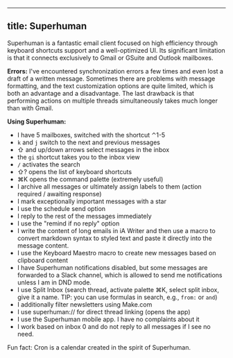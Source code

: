 
---
title: Superhuman
---
Superhuman is a fantastic email client focused on high efficiency through keyboard shortcuts support and a well-optimized UI. Its significant limitation is that it connects exclusively to Gmail or GSuite and Outlook mailboxes.

**Errors:**
I've encountered synchronization errors a few times and even lost a draft of a written message. Sometimes there are problems with message formatting, and the text customization options are quite limited, which is both an advantage and a disadvantage. The last drawback is that performing actions on multiple threads simultaneously takes much longer than with Gmail.

**Using Superhuman:**
- I have 5 mailboxes, switched with the shortcut ⌃1-5
- `k` and `j` switch to the next and previous messages
- ⇧ and up/down arrows select messages in the inbox
- the `gi` shortcut takes you to the inbox view
- `/` activates the search
- ⇧? opens the list of keyboard shortcuts
- ⌘K opens the command palette (extremely useful)
- I archive all messages or ultimately assign labels to them (action required / awaiting response)
- I mark exceptionally important messages with a star
- I use the schedule send option
- I reply to the rest of the messages immediately
- I use the "remind if no reply" option
- I write the content of long emails in iA Writer and then use a macro to convert markdown syntax to styled text and paste it directly into the message content.
- I use the Keyboard Maestro macro to create new messages based on clipboard content
- I have Superhuman notifications disabled, but some messages are forwarded to a Slack channel, which is allowed to send me notifications unless I am in DND mode.
- I use Split Inbox (search thread, activate palette ⌘K, select split inbox, give it a name. TIP: you can use formulas in search, e.g., `from:` or `and`)
- I additionally filter newsletters using Make.com
- I use superhuman:// for direct thread linking (opens the app)
- I use the Superhuman mobile app. I have no complaints about it
- I work based on inbox 0 and do not reply to all messages if I see no need.

Fun fact: Cron is a calendar created in the spirit of Superhuman.